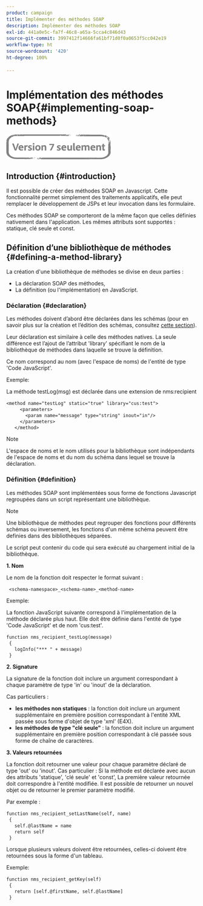 ```yaml
---
product: campaign
title: Implémenter des méthodes SOAP
description: Implémenter des méthodes SOAP
exl-id: 441a0e5c-fa7f-46c8-a65a-5cca4c846d43
source-git-commit: 3997412f14666fa61bf71d0f0a0653f5cc042e19
workflow-type: ht
source-wordcount: '420'
ht-degree: 100%

---
```


# Implémentation des méthodes SOAP{#implementing-soap-methods}

![](../../assets/v7-only.svg)

## Introduction {#introduction}

Il est possible de créer des méthodes SOAP en Javascript. Cette fonctionnalité permet simplement des traitements applicatifs, elle peut remplacer le développement de JSPs et leur invocation dans les formulaire.

Ces méthodes SOAP se comporteront de la même façon que celles définies nativement dans l&#39;application. Les mêmes attributs sont supportés : statique, clé seule et const.

## Définition dʼune bibliothèque de méthodes {#defining-a-method-library}

La création d&#39;une bibliothèque de méthodes se divise en deux parties :

* La déclaration SOAP des méthodes,
* La définition (ou l&#39;implémentation) en JavaScript.

### Déclaration {#declaration}

Les méthodes doivent d’abord être déclarées dans les schémas (pour en savoir plus sur la création et l’édition des schémas, consultez [cette section](../../configuration/using/about-schema-edition.md)).

Leur déclaration est similaire à celle des méthodes natives. La seule différence est l’ajout de l’attribut &#39;library&#39; spécifiant le nom de la bibliothèque de méthodes dans laquelle se trouve la définition.

Ce nom correspond au nom (avec l&#39;espace de noms) de l&#39;entité de type &#39;Code JavaScript&#39;.

Exemple:

La méthode testLog(msg) est déclarée dans une extension de nms:recipient

```
<method name="testLog" static="true" library="cus:test">
     <parameters>
       <param name="message" type="string" inout="in"/>
     </parameters>
   </method>
```

>[!NOTE]
>
>L&#39;espace de noms et le nom utilisés pour la bibliothèque sont indépendants de l&#39;espace de noms et du nom du schéma dans lequel se trouve la déclaration.

### Définition {#definition}

Les méthodes SOAP sont implémentées sous forme de fonctions Javascript regroupées dans un script représentant une bibliothèque.

>[!NOTE]
>
>Une bibliothèque de méthodes peut regrouper des fonctions pour différents schémas ou inversement, les fonctions d&#39;un même schéma peuvent être definies dans des bibliothèques séparées.

Le script peut contenir du code qui sera exécuté au chargement initial de la bibliothèque.

**1. Nom**

Le nom de la fonction doit respecter le format suivant :

```
 <schema-namespace>_<schema-name>_<method-name>
```

Exemple:

La fonction JavaScript suivante correspond à l&#39;implémentation de la méthode déclarée plus haut. Elle doit être définie dans l&#39;entité de type &#39;Code JavaScript&#39; et de nom &#39;cus:test&#39;.

```
function nms_recipient_testLog(message)
 {
   logInfo("*** " + message)
 }
```

**2. Signature**

La signature de la fonction doit inclure un argument correspondant à chaque paramètre de type &#39;in&#39; ou &#39;inout&#39; de la déclaration.

Cas particuliers :

* **les méthodes non statiques** : la fonction doit inclure un argument supplémentaire en première position correspondant à l&#39;entité XML passée sous forme d&#39;objet de type &#39;xml&#39; (E4X).
* **les méthodes de type &quot;clé seule&quot;** : la fonction doit inclure un argument supplémentaire en première position correspondant à clé passée sous forme de chaîne de caractères.

**3. Valeurs retournées**

La fonction doit retourner une valeur pour chaque paramètre déclaré de type &#39;out&#39; ou &#39;inout&#39;. Cas particulier : Si la méthode est déclarée avec aucun des attributs &#39;statique&#39;, &#39;clé seule&#39; et &#39;const&#39;, La première valeur retournée doit correspondre à l&#39;entité modifiée. Il est possible de retourner un nouvel objet ou de retourner le premier paramètre modifié.

Par exemple :

```
function nms_recipient_setLastName(self, name)
 {
   self.@lastName = name
   return self
 }
```

Lorsque plusieurs valeurs doivent être retournées, celles-ci doivent être retournées sous la forme d&#39;un tableau.

Exemple:

```
function nms_recipient_getKey(self)
 {
   return [self.@firstName, self.@lastName]
 }
```
